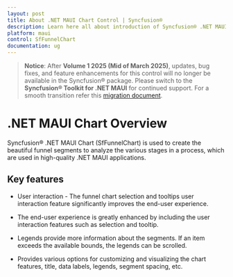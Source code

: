 ```yaml
---
layout: post
title: About .NET MAUI Chart Control | Syncfusion®
description: Learn here all about introduction of Syncfusion® .NET MAUI Chart(SfFunnelChart) control with key features and more
platform: maui
control: SfFunnelChart
documentation: ug
---
```


> **Notice**: After **Volume 1 2025 (Mid of March 2025)**, updates, bug fixes, and feature enhancements for this control will no longer be available in the Syncfusion® package. Please switch to the **Syncfusion® Toolkit for .NET MAUI** for continued support. For a smooth transition refer this [migration document](https://help.syncfusion.com/maui-toolkit/migration).

# .NET MAUI Chart Overview

Syncfusion® .NET MAUI Chart (SfFunnelChart) is used to create the beautiful funnel segments to analyze the various stages in a process, which are used in high-quality .NET MAUI applications.
## Key features

* User interaction - The funnel chart selection and tooltips user interaction feature significantly improves the end-user experience.

* The end-user experience is greatly enhanced by including the user interaction features such as selection and tooltip.

* Legends provide more information about the segments. If an item exceeds the available bounds, the legends can be scrolled.

* Provides various options for customizing and visualizing the chart features, title, data labels, legends, segment spacing, etc.

